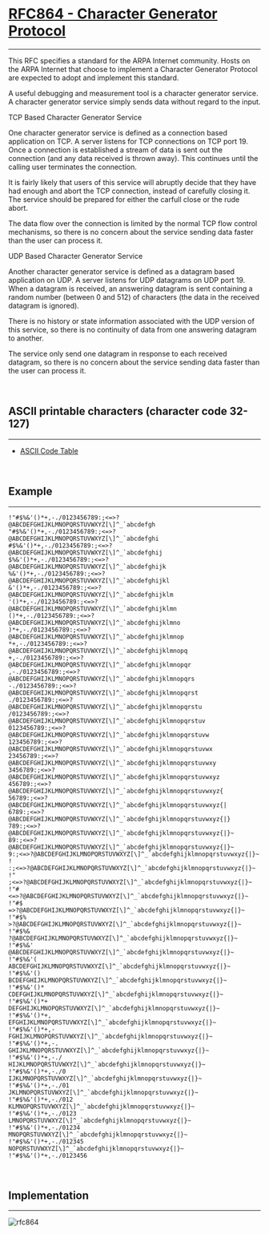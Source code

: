 # [RFC864 - Character Generator Protocol](https://www.rfc-editor.org/rfc/rfc864.html)

---

This RFC specifies a standard for the ARPA Internet community.  Hosts on
the ARPA Internet that choose to implement a Character Generator
Protocol are expected to adopt and implement this standard.

A useful debugging and measurement tool is a character generator
service.  A character generator service simply sends data without regard
to the input.

TCP Based Character Generator Service

One character generator service is defined as a connection based
application on TCP.  A server listens for TCP connections on TCP port
19.  Once a connection is established a stream of data is sent out
     the connection (and any data received is thrown away).  This
     continues until the calling user terminates the connection.

It is fairly likely that users of this service will abruptly decide
that they have had enough and abort the TCP connection, instead of
carefully closing it.  The service should be prepared for either the
carfull close or the rude abort.

The data flow over the connection is limited by the normal TCP flow
control mechanisms, so there is no concern about the service sending
data faster than the user can process it.

UDP Based Character Generator Service

Another character generator service is defined as a datagram based
application on UDP.  A server listens for UDP datagrams on UDP port
19.  When a datagram is received, an answering datagram is sent
     containing a random number (between 0 and 512) of characters (the
     data in the received datagram is ignored).

There is no history or state information associated with the UDP
version of this service, so there is no continuity of data from one
answering datagram to another.

The service only send one datagram in response to each received
datagram, so there is no concern about the service sending data
faster than the user can process it.

<br />

## ASCII printable characters (character code 32-127)

---

- [ASCII Code Table](https://www.ascii-code.com/)

<br />

## Example

---

```shell
!"#$%&'()*+,-./0123456789:;<=>?@ABCDEFGHIJKLMNOPQRSTUVWXYZ[\]^_`abcdefgh
"#$%&'()*+,-./0123456789:;<=>?@ABCDEFGHIJKLMNOPQRSTUVWXYZ[\]^_`abcdefghi
#$%&'()*+,-./0123456789:;<=>?@ABCDEFGHIJKLMNOPQRSTUVWXYZ[\]^_`abcdefghij
$%&'()*+,-./0123456789:;<=>?@ABCDEFGHIJKLMNOPQRSTUVWXYZ[\]^_`abcdefghijk
%&'()*+,-./0123456789:;<=>?@ABCDEFGHIJKLMNOPQRSTUVWXYZ[\]^_`abcdefghijkl
&'()*+,-./0123456789:;<=>?@ABCDEFGHIJKLMNOPQRSTUVWXYZ[\]^_`abcdefghijklm
'()*+,-./0123456789:;<=>?@ABCDEFGHIJKLMNOPQRSTUVWXYZ[\]^_`abcdefghijklmn
()*+,-./0123456789:;<=>?@ABCDEFGHIJKLMNOPQRSTUVWXYZ[\]^_`abcdefghijklmno
)*+,-./0123456789:;<=>?@ABCDEFGHIJKLMNOPQRSTUVWXYZ[\]^_`abcdefghijklmnop
*+,-./0123456789:;<=>?@ABCDEFGHIJKLMNOPQRSTUVWXYZ[\]^_`abcdefghijklmnopq
+,-./0123456789:;<=>?@ABCDEFGHIJKLMNOPQRSTUVWXYZ[\]^_`abcdefghijklmnopqr
,-./0123456789:;<=>?@ABCDEFGHIJKLMNOPQRSTUVWXYZ[\]^_`abcdefghijklmnopqrs
-./0123456789:;<=>?@ABCDEFGHIJKLMNOPQRSTUVWXYZ[\]^_`abcdefghijklmnopqrst
./0123456789:;<=>?@ABCDEFGHIJKLMNOPQRSTUVWXYZ[\]^_`abcdefghijklmnopqrstu
/0123456789:;<=>?@ABCDEFGHIJKLMNOPQRSTUVWXYZ[\]^_`abcdefghijklmnopqrstuv
0123456789:;<=>?@ABCDEFGHIJKLMNOPQRSTUVWXYZ[\]^_`abcdefghijklmnopqrstuvw
123456789:;<=>?@ABCDEFGHIJKLMNOPQRSTUVWXYZ[\]^_`abcdefghijklmnopqrstuvwx
23456789:;<=>?@ABCDEFGHIJKLMNOPQRSTUVWXYZ[\]^_`abcdefghijklmnopqrstuvwxy
3456789:;<=>?@ABCDEFGHIJKLMNOPQRSTUVWXYZ[\]^_`abcdefghijklmnopqrstuvwxyz
456789:;<=>?@ABCDEFGHIJKLMNOPQRSTUVWXYZ[\]^_`abcdefghijklmnopqrstuvwxyz{
56789:;<=>?@ABCDEFGHIJKLMNOPQRSTUVWXYZ[\]^_`abcdefghijklmnopqrstuvwxyz{|
6789:;<=>?@ABCDEFGHIJKLMNOPQRSTUVWXYZ[\]^_`abcdefghijklmnopqrstuvwxyz{|}
789:;<=>?@ABCDEFGHIJKLMNOPQRSTUVWXYZ[\]^_`abcdefghijklmnopqrstuvwxyz{|}~
89:;<=>?@ABCDEFGHIJKLMNOPQRSTUVWXYZ[\]^_`abcdefghijklmnopqrstuvwxyz{|}~
9:;<=>?@ABCDEFGHIJKLMNOPQRSTUVWXYZ[\]^_`abcdefghijklmnopqrstuvwxyz{|}~ !
:;<=>?@ABCDEFGHIJKLMNOPQRSTUVWXYZ[\]^_`abcdefghijklmnopqrstuvwxyz{|}~ !"
;<=>?@ABCDEFGHIJKLMNOPQRSTUVWXYZ[\]^_`abcdefghijklmnopqrstuvwxyz{|}~ !"#
<=>?@ABCDEFGHIJKLMNOPQRSTUVWXYZ[\]^_`abcdefghijklmnopqrstuvwxyz{|}~ !"#$
=>?@ABCDEFGHIJKLMNOPQRSTUVWXYZ[\]^_`abcdefghijklmnopqrstuvwxyz{|}~ !"#$%
>?@ABCDEFGHIJKLMNOPQRSTUVWXYZ[\]^_`abcdefghijklmnopqrstuvwxyz{|}~ !"#$%&
?@ABCDEFGHIJKLMNOPQRSTUVWXYZ[\]^_`abcdefghijklmnopqrstuvwxyz{|}~ !"#$%&'
@ABCDEFGHIJKLMNOPQRSTUVWXYZ[\]^_`abcdefghijklmnopqrstuvwxyz{|}~ !"#$%&'(
ABCDEFGHIJKLMNOPQRSTUVWXYZ[\]^_`abcdefghijklmnopqrstuvwxyz{|}~ !"#$%&'()
BCDEFGHIJKLMNOPQRSTUVWXYZ[\]^_`abcdefghijklmnopqrstuvwxyz{|}~ !"#$%&'()*
CDEFGHIJKLMNOPQRSTUVWXYZ[\]^_`abcdefghijklmnopqrstuvwxyz{|}~ !"#$%&'()*+
DEFGHIJKLMNOPQRSTUVWXYZ[\]^_`abcdefghijklmnopqrstuvwxyz{|}~ !"#$%&'()*+,
EFGHIJKLMNOPQRSTUVWXYZ[\]^_`abcdefghijklmnopqrstuvwxyz{|}~ !"#$%&'()*+,-
FGHIJKLMNOPQRSTUVWXYZ[\]^_`abcdefghijklmnopqrstuvwxyz{|}~ !"#$%&'()*+,-.
GHIJKLMNOPQRSTUVWXYZ[\]^_`abcdefghijklmnopqrstuvwxyz{|}~ !"#$%&'()*+,-./
HIJKLMNOPQRSTUVWXYZ[\]^_`abcdefghijklmnopqrstuvwxyz{|}~ !"#$%&'()*+,-./0
IJKLMNOPQRSTUVWXYZ[\]^_`abcdefghijklmnopqrstuvwxyz{|}~ !"#$%&'()*+,-./01
JKLMNOPQRSTUVWXYZ[\]^_`abcdefghijklmnopqrstuvwxyz{|}~ !"#$%&'()*+,-./012
KLMNOPQRSTUVWXYZ[\]^_`abcdefghijklmnopqrstuvwxyz{|}~ !"#$%&'()*+,-./0123
LMNOPQRSTUVWXYZ[\]^_`abcdefghijklmnopqrstuvwxyz{|}~ !"#$%&'()*+,-./01234
MNOPQRSTUVWXYZ[\]^_`abcdefghijklmnopqrstuvwxyz{|}~ !"#$%&'()*+,-./012345
NOPQRSTUVWXYZ[\]^_`abcdefghijklmnopqrstuvwxyz{|}~ !"#$%&'()*+,-./0123456
```

<br />

## Implementation

---

![rfc864](https://user-images.githubusercontent.com/71188307/162166616-8a2da9ee-9d51-43d3-bb55-8850ae1cbd54.gif)
